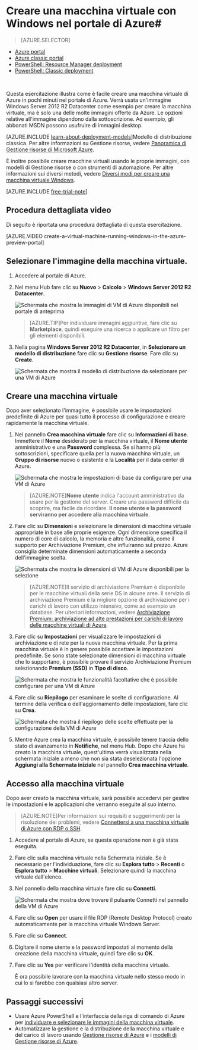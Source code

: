 <properties
	pageTitle="Creare una macchina virtuale con Windows nel portale di Azure | Microsoft Azure"
	description="Informazioni su come creare una VM di Azure o un computer virtuale che esegue Windows usando Azure Marketplace nel portale di Azure"
	keywords="vm azure,creare una macchina virtuale,computer virtuale,configurazione di una macchina virtuale"
	services="virtual-machines"
	documentationCenter=""
	authors="cynthn"
	manager="timlt"
	editor=""
	tags="azure-resource-manager"/>
<tags
	ms.service="virtual-machines"
	ms.workload="infrastructure-services"
	ms.tgt_pltfrm="vm-windows"
	ms.devlang="na"
	ms.topic="hero-article"
	ms.date="08/14/2015"
	ms.author="cynthn"/>

# Creare una macchina virtuale con Windows nel portale di Azure#

> [AZURE.SELECTOR]
- [Azure portal](virtual-machines-windows-tutorial.md)
- [Azure classic portal](virtual-machines-windows-tutorial-classic-portal.md)
- [PowerShell: Resource Manager deployment](virtual-machines-deploy-rmtemplates-powershell.md)
- [PowerShell: Classic deployment](virtual-machines-ps-create-preconfigure-windows-vms.md)

<br>

Questa esercitazione illustra come è facile creare una macchina virtuale di Azure in pochi minuti nel portale di Azure. Verrà usata un'immagine Windows Server 2012 R2 Datacenter come esempio per creare la macchina virtuale, ma è solo una delle molte immagini offerte da Azure. Le opzioni relative all'immagine dipendono dalla sottoscrizione. Ad esempio, gli abbonati MSDN possono usufruire di immagini desktop.

[AZURE.INCLUDE [learn-about-deployment-models](../../includes/learn-about-deployment-models-rm-include.md)]Modello di distribuzione classica. Per altre informazioni su Gestione risorse, vedere [Panoramica di Gestione risorse di Microsoft Azure](resource-group-overview.md).

È inoltre possibile creare macchine virtuali usando le proprie immagini, con modelli di Gestione risorse o con strumenti di automazione. Per altre informazioni sui diversi metodi, vedere [Diversi modi per creare una macchina virtuale Windows](virtual-machines-windows-choices-create-vm.md).

[AZURE.INCLUDE [free-trial-note](../../includes/free-trial-note.md)]

## Procedura dettagliata video

Di seguito è riportata una procedura dettagliata di questa esercitazione.

[AZURE.VIDEO create-a-virtual-machine-running-windows-in-the-azure-preview-portal]

## Selezionare l'immagine della macchina virtuale.

1. Accedere al portale di Azure.

2. Nel menu Hub fare clic su **Nuovo** > **Calcolo** > **Windows Server 2012 R2 Datacenter**.

	![Schermata che mostra le immagini di VM di Azure disponibili nel portale di anteprima](./media/virtual-machines-windows-tutorial/marketplace_new.png)

	>[AZURE.TIP]Per individuare immagini aggiuntive, fare clic su **Marketplace**, quindi eseguire una ricerca o applicare un filtro per gli elementi disponibili.

3. Nella pagina **Windows Server 2012 R2 Datacenter**, in **Selezionare un modello di distribuzione** fare clic su **Gestione risorse**. Fare clic su **Create**.

	![Schermata che mostra il modello di distribuzione da selezionare per una VM di Azure](./media/virtual-machines-windows-tutorial/marketplace_search_select.png)

## Creare una macchina virtuale

Dopo aver selezionato l'immagine, è possibile usare le impostazioni predefinite di Azure per quasi tutto il processo di configurazione e creare rapidamente la macchina virtuale.

1. Nel pannello **Crea macchina virtuale** fare clic su **Informazioni di base**. Immettere il **Nome** desiderato per la macchina virtuale, il **Nome utente** amministrativo e una **Password** complessa. Se si hanno più sottoscrizioni, specificare quella per la nuova macchina virtuale, un **Gruppo di risorse** nuovo o esistente e la **Località** per il data center di Azure.

	![Schermata che mostra le impostazioni di base da configurare per una VM di Azure](./media/virtual-machines-windows-tutorial/create_vm_basics.PNG)

	>[AZURE.NOTE]**Nome utente** indica l'account amministrativo da usare per la gestione del server. Creare una password difficile da scoprire, ma facile da ricordare. **Il nome utente e la password serviranno per accedere alla macchina virtuale**.

2. Fare clic su **Dimensioni** e selezionare le dimensioni di macchina virtuale appropriate in base alle proprie esigenze. Ogni dimensione specifica il numero di core di calcolo, la memoria e altre funzionalità, come il supporto per Archiviazione Premium, che influiranno sul prezzo. Azure consiglia determinate dimensioni automaticamente a seconda dell'immagine scelta.

	![Schermata che mostra le dimensioni di VM di Azure disponibili per la selezione](./media/virtual-machines-windows-tutorial/create_vm_size.PNG)

	>[AZURE.NOTE]Il servizio di archiviazione Premium è disponibile per le macchine virtuali della serie DS in alcune aree. Il servizio di archiviazione Premium è la migliore opzione di archiviazione per i carichi di lavoro con utilizzo intensivo, come ad esempio un database. Per ulteriori informazioni, vedere [Archiviazione Premium: archiviazione ad alte prestazioni per carichi di lavoro delle macchine virtuali di Azure](storage-premium-storage-preview-portal.md).

3. Fare clic su **Impostazioni** per visualizzare le impostazioni di archiviazione e di rete per la nuova macchina virtuale. Per la prima macchina virtuale è in genere possibile accettare le impostazioni predefinite. Se sono state selezionate dimensioni di macchina virtuale che lo supportano, è possibile provare il servizio Archiviazione Premium selezionando **Premium (SSD)** in **Tipo di disco**.

	![Schermata che mostra le funzionalità facoltative che è possibile configurare per una VM di Azure](./media/virtual-machines-windows-tutorial/create_vm_settings.PNG)

6. Fare clic su **Riepilogo** per esaminare le scelte di configurazione. Al termine della verifica o dell'aggiornamento delle impostazioni, fare clic su **Crea**.

	![Schermata che mostra il riepilogo delle scelte effettuate per la configurazione della VM di Azure](./media/virtual-machines-windows-tutorial/create_vm_summary.PNG)

8. Mentre Azure crea la macchina virtuale, è possibile tenere traccia dello stato di avanzamento in **Notifiche**, nel menu Hub. Dopo che Azure ha creato la macchina virtuale, quest'ultima verrà visualizzata nella schermata iniziale a meno che non sia stata deselezionata l'opzione **Aggiungi alla Schermata iniziale** nel pannello **Crea macchina virtuale**.

## Accesso alla macchina virtuale

Dopo aver creato la macchina virtuale, sarà possibile accedervi per gestire le impostazioni e le applicazioni che verranno eseguite al suo interno.

>[AZURE.NOTE]Per informazioni sui requisiti e suggerimenti per la risoluzione dei problemi, vedere [Connettersi a una macchina virtuale di Azure con RDP o SSH](https://msdn.microsoft.com/library/azure/dn535788.aspx).

1. Accedere al portale di Azure, se questa operazione non è già stata eseguita.

2. Fare clic sulla macchina virtuale nella Schermata iniziale. Se è necessario per l'individuazione, fare clic su **Esplora tutto** > **Recenti** o **Esplora tutto** > **Macchine virtuali**. Selezionare quindi la macchina virtuale dall'elenco.

3. Nel pannello della macchina virtuale fare clic su **Connetti**.

	![Schermata che mostra dove trovare il pulsante Connetti nel pannello della VM di Azure](./media/virtual-machines-windows-tutorial/connect_vm_portal.png)

4. Fare clic su **Open** per usare il file RDP (Remote Desktop Protocol) creato automaticamente per la macchina virtuale Windows Server.

5. Fare clic su **Connect**.

6. Digitare il nome utente e la password impostati al momento della creazione della macchina virtuale, quindi fare clic su **OK**.

7. Fare clic su **Yes** per verificare l'identità della macchina virtuale.

	È ora possibile lavorare con la macchina virtuale nello stesso modo in cui lo si farebbe con qualsiasi altro server.

## Passaggi successivi

* Usare Azure PowerShell e l'interfaccia della riga di comando di Azure per [individuare e selezionare le immagini della macchina virtuale](resource-groups-vm-searching.md).
* Automatizzare la gestione e la distribuzione della macchina virtuale e del carico di lavoro usando [Gestione risorse di Azure](virtual-machines-how-to-automate-azure-resource-manager.md) e i [modelli di Gestione risorse di Azure](http://azure.microsoft.com/documentation/templates/).

<!---HONumber=AcomDC_1203_2015-->